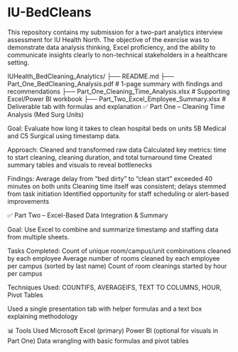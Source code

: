 # IU-BedCleans
This repository contains my submission for a two-part analytics interview assessment for IU Health North. The objective of the exercise was to demonstrate data analysis thinking, Excel proficiency, and the ability to communicate insights clearly to non-technical stakeholders in a healthcare setting.

IUHealth_BedCleaning_Analytics/
├── README.md
├── Part_One_BedCleaning_Analysis.pdf      # 1-page summary with findings and recommendations
├── Part_One_Cleaning_Time_Analysis.xlsx   # Supporting Excel/Power BI workbook
├── Part_Two_Excel_Employee_Summary.xlsx   # Deliverable tab with formulas and explanation
✅ Part One – Cleaning Time Analysis (Med Surg Units)


Goal: Evaluate how long it takes to clean hospital beds on units 5B Medical and C5 Surgical using timestamp data.

Approach:
Cleaned and transformed raw data
Calculated key metrics: time to start cleaning, cleaning duration, and total turnaround time
Created summary tables and visuals to reveal bottlenecks

Findings:
Average delay from “bed dirty” to “clean start” exceeded 40 minutes on both units
Cleaning time itself was consistent; delays stemmed from task initiation
Identified opportunity for staff scheduling or alert-based improvements

✅ Part Two – Excel-Based Data Integration & Summary

Goal: Use Excel to combine and summarize timestamp and staffing data from multiple sheets.

Tasks Completed:
Count of unique room/campus/unit combinations cleaned by each employee
Average number of rooms cleaned by each employee per campus (sorted by last name)
Count of room cleanings started by hour per campus

Techniques Used:
COUNTIFS, AVERAGEIFS, TEXT TO COLUMNS, HOUR, Pivot Tables

Used a single presentation tab with helper formulas and a text box explaining methodology

📊 Tools Used
Microsoft Excel (primary)
Power BI (optional for visuals in Part One)
Data wrangling with basic formulas and pivot tables
